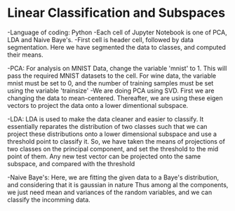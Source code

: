 # Linear Classification and Subspaces

-Language of coding: Python
-Each cell of Jupyter Notebook is one of PCA, LDA and Naive Baye's.
-First cell is header cell, followed by data segmentation. Here we have segmented the data to classes, and computed their means.

-PCA: For analysis on MNIST Data, change the variable 'mnist' to 1. This will pass the required MNIST datasets to the cell. For wine data, the variable mnist must be set to 0, and the number of training samples must be set using the variable 'trainsize' 
-We are doing PCA using SVD. First we are changing the data to mean-centered. Thereafter, we are using these eigen vectors to project the data onto a lower dimentional subspace.

-LDA: LDA is used to make the data cleaner and easier to classify. It essentially reparates the distribution of two classes such that we can project these distributions onto a lower dimensional subspace and use a threshold point to classify it. So, we have taken the means of projections of two classes on the principal component, and set the threshold to the mid point of them. Any new test vector can be projected onto the same subspace, and compared with the threshold

-Naive Baye's: Here, we are fitting the given data to a Baye's distribution, and considering that it is gaussian in nature Thus among al the components, we just need mean and variances of the random variables, and we can classify the incomming data.
